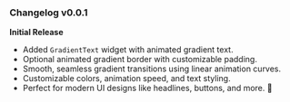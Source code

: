 ### **Changelog v0.0.1**

**Initial Release**

- Added `GradientText` widget with animated gradient text.
- Optional animated gradient border with customizable padding.
- Smooth, seamless gradient transitions using linear animation curves.
- Customizable colors, animation speed, and text styling.
- Perfect for modern UI designs like headlines, buttons, and more. 🚀
